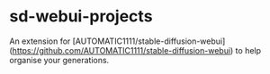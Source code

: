 # sd-webui-projects
An extension for [AUTOMATIC1111/stable-diffusion-webui] (https://github.com/AUTOMATIC1111/stable-diffusion-webui) to help organise your generations.
